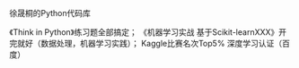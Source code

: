 徐晟桐的Python代码库

《Think in Python》练习题全部搞定；
《机器学习实战 基于Scikit-learnXXX》开完就好（数据处理，机器学习实践）；
Kaggle比赛名次Top5%
深度学习认证（百度）
